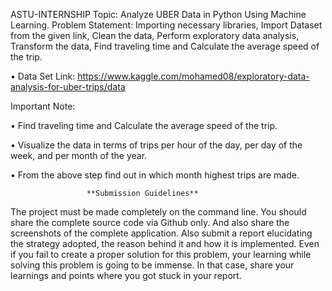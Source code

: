  

ASTU-INTERNSHIP
Topic: Analyze UBER Data in Python Using Machine Learning. Problem Statement: Importing necessary libraries, Import Dataset from the given link, Clean the data, Perform exploratory data analysis, Transform the data, Find traveling time and Calculate the average speed of the trip.

• Data Set Link: https://www.kaggle.com/mohamed08/exploratory-data-analysis-for-uber-trips/data

Important Note:

• Find traveling time and Calculate the average speed of the trip.

• Visualize the data in terms of trips per hour of the day, per day of the week, and per month of the year.

• From the above step find out in which month highest trips are made.

                     **Submission Guidelines**
The project must be made completely on the command line. You should share the complete source code via Github only. And also share the screenshots of the complete application. Also submit a report elucidating the strategy adopted, the reason behind it and how it is implemented. Even if you fail to create a proper solution for this problem, your learning while solving this problem is going to be immense. In that case, share your learnings and points where you got stuck in your report.
